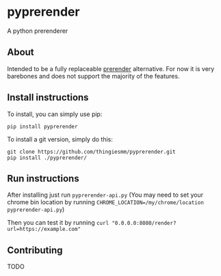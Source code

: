 # pyprerender
A python prerenderer

## About

Intended to be a fully replaceable [prerender](https://github.com/prerender/prerender) alternative. For now it is very barebones and does not support the majority of the features.

## Install instructions

To install, you can simply use pip:

`pip install pyprerender`

To install a git version, simply do this:

    git clone https://github.com/thingiesmm/pyprerender.git
    pip install ./pyprerender/


## Run instructions

After installing just run `pyprerender-api.py` (You may need to set your chrome bin location by running `CHROME_LOCATION=/my/chrome/location pyprerender-api.py`)

Then you can test it by running `curl "0.0.0.0:8080/render?url=https://example.com"`



## Contributing

TODO
